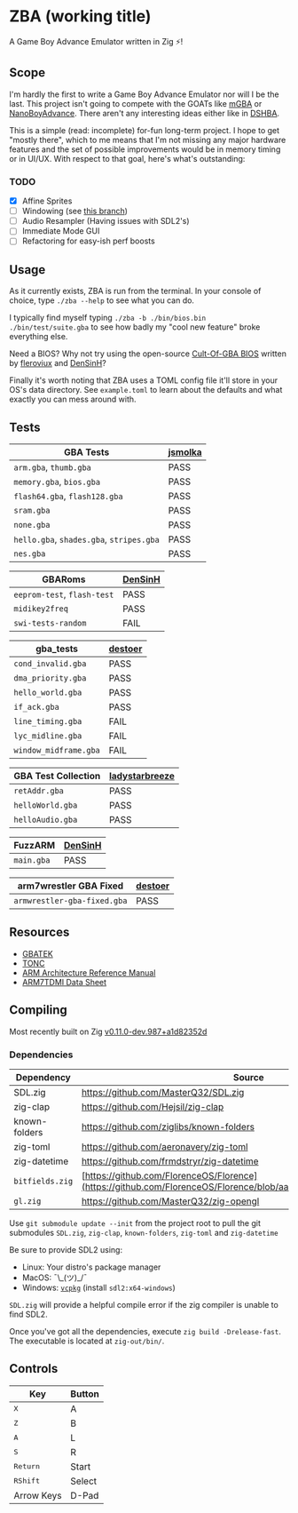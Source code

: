 # ZBA (working title)

A Game Boy Advance Emulator written in Zig ⚡!

## Scope

I'm hardly the first to write a Game Boy Advance Emulator nor will I be the last. This project isn't going to compete with the GOATs like [mGBA](https://github.com/mgba-emu) or [NanoBoyAdvance](https://github.com/nba-emu/NanoBoyAdvance). There aren't any interesting ideas either like in [DSHBA](https://github.com/DenSinH/DSHBA).

This is a simple (read: incomplete) for-fun long-term project. I hope to get "mostly there", which to me means that I'm not missing any major hardware features and the set of possible improvements would be in memory timing or in UI/UX. With respect to that goal, here's what's outstanding:

### TODO

- [x] Affine Sprites
- [ ] Windowing (see [this branch](https://git.musuka.dev/paoda/zba/src/branch/window))
- [ ] Audio Resampler (Having issues with SDL2's)
- [ ] Immediate Mode GUI
- [ ] Refactoring for easy-ish perf boosts

## Usage

As it currently exists, ZBA is run from the terminal. In your console of choice, type `./zba --help` to see what you can do.

I typically find myself typing `./zba -b ./bin/bios.bin ./bin/test/suite.gba` to see how badly my "cool new feature" broke everything else.

Need a BIOS? Why not try using the open-source [Cult-Of-GBA BIOS](https://github.com/Cult-of-GBA/BIOS) written by [fleroviux](https://github.com/fleroviux) and [DenSinH](https://github.com/DenSinH)?

Finally it's worth noting that ZBA uses a TOML config file it'll store in your OS's data directory. See `example.toml` to learn about the defaults and what exactly you can mess around with.

## Tests

GBA Tests | [jsmolka](https://github.com/jsmolka/)
--- | ---
`arm.gba`,  `thumb.gba` | PASS
`memory.gba`, `bios.gba` | PASS
`flash64.gba`, `flash128.gba` | PASS
`sram.gba` | PASS
`none.gba` | PASS
`hello.gba`, `shades.gba`, `stripes.gba` | PASS
`nes.gba` | PASS

GBARoms | [DenSinH](https://github.com/DenSinH/)
--- | ---
`eeprom-test`, `flash-test` | PASS
`midikey2freq` | PASS
`swi-tests-random` | FAIL

gba_tests | [destoer](https://github.com/destoer/)
--- | ---
`cond_invalid.gba` | PASS
`dma_priority.gba` | PASS
`hello_world.gba` | PASS
`if_ack.gba` | PASS
`line_timing.gba` | FAIL
`lyc_midline.gba` | FAIL
`window_midframe.gba` | FAIL

GBA Test Collection | [ladystarbreeze](https://github.com/ladystarbreeze)
--- | ---
`retAddr.gba` | PASS
`helloWorld.gba` | PASS
`helloAudio.gba` | PASS

FuzzARM | [DenSinH](https://github.com/DenSinH/)
--- | ---
`main.gba` | PASS

arm7wrestler GBA Fixed | [destoer](https://github.com/destoer)
--- | ---
`armwrestler-gba-fixed.gba` | PASS

## Resources

- [GBATEK](https://problemkaputt.de/gbatek.htm)
- [TONC](https://coranac.com/tonc/text/toc.htm)
- [ARM Architecture Reference Manual](https://www.intel.com/content/dam/www/programmable/us/en/pdfs/literature/third-party/ddi0100e_arm_arm.pdf)
- [ARM7TDMI Data Sheet](https://www.dca.fee.unicamp.br/cursos/EA871/references/ARM/ARM7TDMIDataSheet.pdf)

## Compiling

Most recently built on Zig [v0.11.0-dev.987+a1d82352d](https://github.com/ziglang/zig/tree/a1d82352d)

### Dependencies

Dependency | Source
--- | ---
SDL.zig | <https://github.com/MasterQ32/SDL.zig>
zig-clap | <https://github.com/Hejsil/zig-clap>
known-folders | <https://github.com/ziglibs/known-folders>
zig-toml | <https://github.com/aeronavery/zig-toml>
zig-datetime | <https://github.com/frmdstryr/zig-datetime>
`bitfields.zig` | [https://github.com/FlorenceOS/Florence](https://github.com/FlorenceOS/Florence/blob/aaa5a9e568/lib/util/bitfields.zig)
`gl.zig` | <https://github.com/MasterQ32/zig-opengl>

Use `git submodule update --init` from the project root to pull the git submodules `SDL.zig`, `zig-clap`, `known-folders`, `zig-toml` and `zig-datetime`

Be sure to provide SDL2 using:

- Linux: Your distro's package manager
- MacOS: ¯\\\_(ツ)_/¯
- Windows: [`vcpkg`](https://github.com/Microsoft/vcpkg) (install `sdl2:x64-windows`)

`SDL.zig` will provide a helpful compile error if the zig compiler is unable to find SDL2.

Once you've got all the dependencies, execute `zig build -Drelease-fast`. The executable is located at `zig-out/bin/`.

## Controls

Key | Button
--- | ---
<kbd>X</kbd> | A
<kbd>Z</kbd> | B
<kbd>A</kbd> | L
<kbd>S</kbd> | R
<kbd>Return</kbd> | Start
<kbd>RShift</kbd> | Select
Arrow Keys | D-Pad

